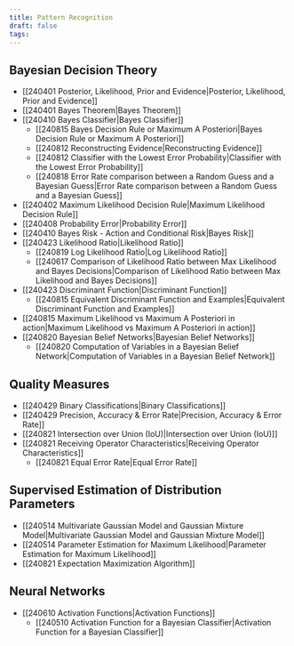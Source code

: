 ```yaml
---
title: Pattern Recognition
draft: false
tags:
---
```

## Bayesian Decision Theory
- [[240401 Posterior, Likelihood, Prior and Evidence|Posterior, Likelihood, Prior and Evidence]]
- [[240401 Bayes Theorem|Bayes Theorem]]
- [[240410 Bayes Classifier|Bayes Classifier]]
	- [[240815 Bayes Decision Rule or Maximum A Posteriori|Bayes Decision Rule or Maximum A Posteriori]] 
	- [[240812 Reconstructing Evidence|Reconstructing Evidence]]
	- [[240812 Classifier with the Lowest Error Probability|Classifier with the Lowest Error Probability]]
	- [[240818 Error Rate comparison between a Random Guess and a Bayesian Guess|Error Rate comparison between a Random Guess and a Bayesian Guess]]
- [[240402 Maximum Likelihood Decision Rule|Maximum Likelihood Decision Rule]]
- [[240408 Probability Error|Probability Error]]
- [[240410 Bayes Risk - Action and Conditional Risk|Bayes Risk]]
- [[240423 Likelihood Ratio|Likelihood Ratio]]
	- [[240819 Log Likelihood Ratio|Log Likelihood Ratio]]
	- [[240617 Comparison of Likelihood Ratio between Max Likelihood and Bayes Decisions|Comparison of Likelihood Ratio between Max Likelihood and Bayes Decisions]]
- [[240423 Discriminant Function|Discriminant Function]]
	- [[240815 Equivalent Discriminant Function and Examples|Equivalent Discriminant Function and Examples]]
- [[240815 Maximum Likelihood vs Maximum A Posteriori in action|Maximum Likelihood vs Maximum A Posteriori in action]]
- [[240820 Bayesian Belief Networks|Bayesian Belief Networks]] 
	- [[240820 Computation of Variables in a Bayesian Belief Network|Computation of Variables in a Bayesian Belief Network]]
## Quality Measures
- [[240429 Binary Classifications|Binary Classifications]]
- [[240429 Precision, Accuracy & Error Rate|Precision, Accuracy & Error Rate]]
- [[240821 Intersection over Union (IoU)|Intersection over Union (IoU)]]
- [[240821 Receiving Operator Characteristics|Receiving Operator Characteristics]]
	- [[240821 Equal Error Rate|Equal Error Rate]]
## Supervised Estimation of Distribution Parameters
- [[240514 Multivariate Gaussian Model and Gaussian Mixture Model|Multivariate Gaussian Model and Gaussian Mixture Model]]
- [[240514 Parameter Estimation for Maximum Likelihood|Parameter Estimation for Maximum Likelihood]]
- [[240821 Expectation Maximization Algorithm]]
## Neural Networks
- [[240610 Activation Functions|Activation Functions]]
	- [[240510 Activation Function for a Bayesian Classifier|Activation Function for a Bayesian Classifier]]
	




